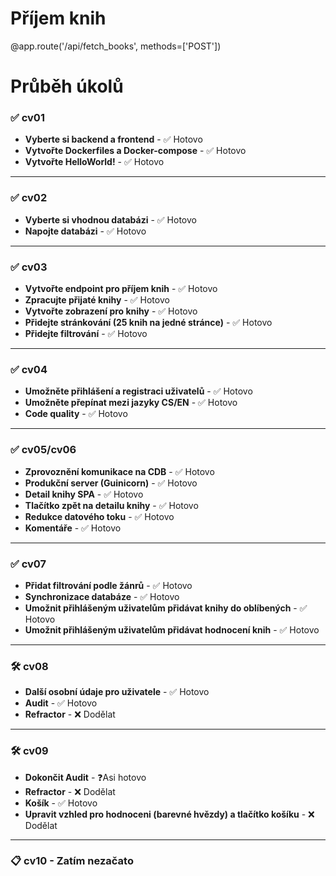 # Příjem knih

@app.route('/api/fetch_books', methods=['POST'])



# Průběh úkolů

<!--✅ ❌ ❓ 🛠 📋-->

### ✅ cv01
- **Vyberte si backend a frontend** - ✅ Hotovo
- **Vytvořte Dockerfiles a Docker-compose** - ✅ Hotovo
- **Vytvořte HelloWorld!** - ✅ Hotovo

---

### ✅ cv02
- **Vyberte si vhodnou databázi** - ✅ Hotovo
- **Napojte databázi** - ✅ Hotovo
---

### ✅ cv03
- **Vytvořte endpoint pro příjem knih** - ✅ Hotovo
- **Zpracujte přijaté knihy** - ✅ Hotovo
- **Vytvořte zobrazení pro knihy** - ✅ Hotovo
- **Přidejte stránkování (25 knih na jedné stránce)** - ✅ Hotovo
- **Přidejte filtrování** - ✅ Hotovo

---

### ✅ cv04
- **Umožněte přihlášení a registraci uživatelů** - ✅ Hotovo
- **Umožněte přepínat mezi jazyky CS/EN** - ✅ Hotovo
- **Code quality** - ✅ Hotovo

---

### ✅ cv05/cv06
- **Zprovoznění komunikace na CDB** - ✅ Hotovo
- **Produkční server (Guinicorn)** - ✅ Hotovo
- **Detail knihy SPA** - ✅ Hotovo
- **Tlačítko zpět na detailu knihy** - ✅ Hotovo
- **Redukce datového toku** - ✅ Hotovo
- **Komentáře** - ✅ Hotovo

---

### ✅ cv07
- **Přidat filtrování podle žánrů** - ✅ Hotovo
- **Synchronizace databáze** - ✅ Hotovo
- **Umožnit přihlášeným uživatelům přidávat knihy do oblíbených** - ✅ Hotovo
- **Umožnit přihlášeným uživatelům přidávat hodnocení knih** - ✅ Hotovo

---

### 🛠 cv08
- **Další osobní údaje pro uživatele** - ✅ Hotovo
- **Audit** - ✅ Hotovo
- **Refractor** - ❌ Dodělat

---

### 🛠 cv09
- **Dokončit Audit** - ❓Asi hotovo
- **Refractor** - ❌ Dodělat
- **Košík** - ✅ Hotovo
- **Upravit vzhled pro hodnoceni (barevné hvězdy) a tlačítko košíku** - ❌ Dodělat

---

### 📋 cv10 - Zatím nezačato
